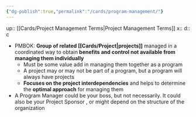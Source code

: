 ```yaml
---
{"dg-publish":true,"permalink":"/cards/program-management/"}
---
```


up:: [[Cards/Project Management Terms\|Project Management Terms]] 
x:: 
d:: c

- PMBOK: ﻿﻿**Group of related [[Cards/Project\|projects]]** managed in a coordinated way to obtain **benefits and control not available from managing them individually**
	- ﻿﻿Must be some value add in managing them together as a program
	- ﻿﻿A project may or may not be part of a program, but a program will always have projects
	- ﻿**Focuses on the project interdependencies** and helps to determine the **optimal approach** for managing them
- A Program Manager could be your boss, but not necessarily. It could also be your Project Sponsor , or might depend on the structure of the organization 